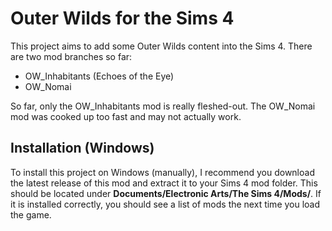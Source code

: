 # Outer Wilds for the Sims 4
This project aims to add some Outer Wilds content into the Sims 4. There are two mod branches so far:

* OW_Inhabitants (Echoes of the Eye)
* OW_Nomai

So far, only the OW_Inhabitants mod is really fleshed-out. The OW_Nomai mod was cooked up too fast and may not actually work.

## Installation (Windows)
To install this project on Windows (manually), I recommend you download the latest release of this mod and extract it to your Sims 4 mod folder. This should be located under **Documents/Electronic Arts/The Sims 4/Mods/**. If it is installed correctly, you should see a list of mods the next time you load the game.
